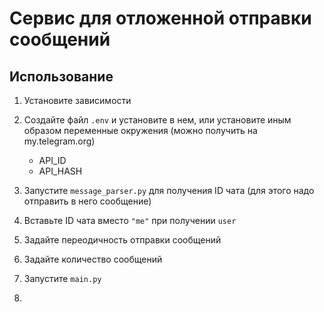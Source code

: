 # Сервис для отложенной отправки сообщений

## Использование

1) Установите зависимости
2) Создайте файл `.env` и установите в нем, или установите иным образом переменные окружения (можно получить на my.telegram.org)

   -  API_ID
   -  API_HASH

3) Запустите `message_parser.py` для получения ID чата (для этого надо отправить в него сообщение)
4) Вставьте ID чата вместо `"me"` при получении `user`
5) Задайте переодичность отправки сообщений
6) Задайте количество сообщений
7) Запустите `main.py`
8) 